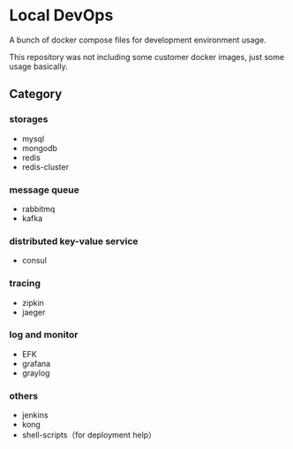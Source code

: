 # Local DevOps

A bunch of docker compose files for development environment usage.

This repository was not including some customer docker images, just some usage basically.

## Category

### storages

- mysql
- mongodb
- redis
- redis-cluster

### message queue

- rabbitmq
- kafka

### distributed key-value service

- consul

### tracing 

- zipkin
- jaeger

### log and monitor

- EFK
- grafana
- graylog

### others

- jenkins
- kong
- shell-scripts（for deployment help）
